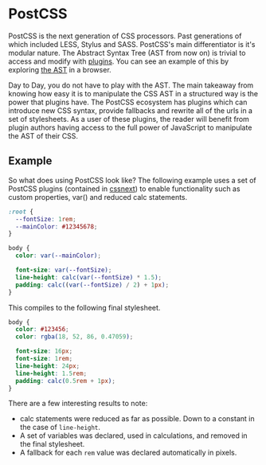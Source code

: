 # PostCSS

PostCSS is the next generation of CSS processors. Past generations of
which included LESS, Stylus and SASS. PostCSS's main differentiator is
it's modular nature. The Abstract Syntax Tree (AST from now on) is
trivial to access and modify with
[plugins](https://github.com/postcss/postcss/blob/master/docs/writing-a-plugin.md). You
can see an example of this by exploring
[the AST](http://astexplorer.net/#/np0DfVT78g/1) in a browser.

Day to Day, you do not have to play with the AST. The main takeaway
from knowing how easy it is to manipulate the CSS AST in a structured
way is the power that plugins have. The PostCSS ecosystem has plugins
which can introduce new CSS syntax, provide fallbacks and rewrite all
of the urls in a set of stylesheets. As a user of these plugins, the
reader will benefit from plugin authors having access to the full
power of JavaScript to manipulate the AST of their CSS.

## Example

So what does using PostCSS look like? The following example uses a set
of PostCSS plugins (contained in [cssnext](http://cssnext.io/)) to
enable functionality such as custom properties, var() and reduced calc
statements.

```css
:root {
  --fontSize: 1rem;
  --mainColor: #12345678;
}

body {
  color: var(--mainColor);

  font-size: var(--fontSize);
  line-height: calc(var(--fontSize) * 1.5);
  padding: calc((var(--fontSize) / 2) + 1px);
}
```

This compiles to the following final stylesheet.

```css
body {
  color: #123456;
  color: rgba(18, 52, 86, 0.47059);

  font-size: 16px;
  font-size: 1rem;
  line-height: 24px;
  line-height: 1.5rem;
  padding: calc(0.5rem + 1px);
}
```

There are a few interesting results to note:

* calc statements were reduced as far as possible. Down to a constant
  in the case of `line-height`.
* A set of variables was declared, used in calculations, and removed
  in the final stylesheet.
* A fallback for each `rem` value was declared automatically in
  pixels.
